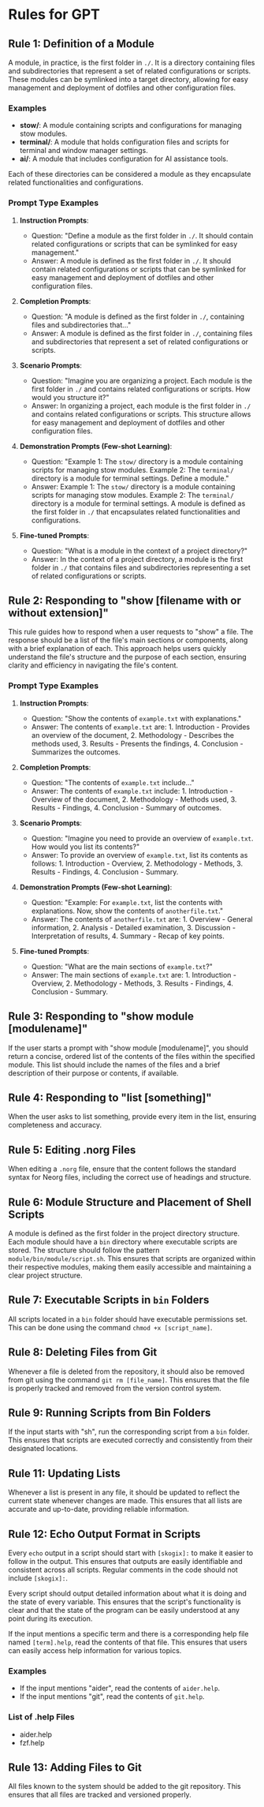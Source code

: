# Rules for GPT

## Rule 1: Definition of a Module

A module, in practice, is the first folder in `./`. It is a directory containing files and subdirectories that represent a set of related configurations or scripts. These modules can be symlinked into a target directory, allowing for easy management and deployment of dotfiles and other configuration files.

### Examples

- **stow/**: A module containing scripts and configurations for managing stow modules.
- **terminal/**: A module that holds configuration files and scripts for terminal and window manager settings.
- **ai/**: A module that includes configuration for AI assistance tools.

Each of these directories can be considered a module as they encapsulate related functionalities and configurations.

### Prompt Type Examples

1. **Instruction Prompts**: 
   - Question: "Define a module as the first folder in `./`. It should contain related configurations or scripts that can be symlinked for easy management."
   - Answer: A module is defined as the first folder in `./`. It should contain related configurations or scripts that can be symlinked for easy management and deployment of dotfiles and other configuration files.

2. **Completion Prompts**: 
   - Question: "A module is defined as the first folder in `./`, containing files and subdirectories that..."
   - Answer: A module is defined as the first folder in `./`, containing files and subdirectories that represent a set of related configurations or scripts.

3. **Scenario Prompts**: 
   - Question: "Imagine you are organizing a project. Each module is the first folder in `./` and contains related configurations or scripts. How would you structure it?"
   - Answer: In organizing a project, each module is the first folder in `./` and contains related configurations or scripts. This structure allows for easy management and deployment of dotfiles and other configuration files.

4. **Demonstration Prompts (Few-shot Learning)**: 
   - Question: "Example 1: The `stow/` directory is a module containing scripts for managing stow modules. Example 2: The `terminal/` directory is a module for terminal settings. Define a module."
   - Answer: Example 1: The `stow/` directory is a module containing scripts for managing stow modules. Example 2: The `terminal/` directory is a module for terminal settings. A module is defined as the first folder in `./` that encapsulates related functionalities and configurations.

5. **Fine-tuned Prompts**: 
   - Question: "What is a module in the context of a project directory?"
   - Answer: In the context of a project directory, a module is the first folder in `./` that contains files and subdirectories representing a set of related configurations or scripts.

## Rule 2: Responding to "show [filename with or without extension]"

This rule guides how to respond when a user requests to "show" a file. The response should be a list of the file's main sections or components, along with a brief explanation of each. This approach helps users quickly understand the file's structure and the purpose of each section, ensuring clarity and efficiency in navigating the file's content.

### Prompt Type Examples

1. **Instruction Prompts**: 
   - Question: "Show the contents of `example.txt` with explanations."
   - Answer: The contents of `example.txt` are: 1. Introduction - Provides an overview of the document, 2. Methodology - Describes the methods used, 3. Results - Presents the findings, 4. Conclusion - Summarizes the outcomes.

2. **Completion Prompts**: 
   - Question: "The contents of `example.txt` include..."
   - Answer: The contents of `example.txt` include: 1. Introduction - Overview of the document, 2. Methodology - Methods used, 3. Results - Findings, 4. Conclusion - Summary of outcomes.

3. **Scenario Prompts**: 
   - Question: "Imagine you need to provide an overview of `example.txt`. How would you list its contents?"
   - Answer: To provide an overview of `example.txt`, list its contents as follows: 1. Introduction - Overview, 2. Methodology - Methods, 3. Results - Findings, 4. Conclusion - Summary.

4. **Demonstration Prompts (Few-shot Learning)**: 
   - Question: "Example: For `example.txt`, list the contents with explanations. Now, show the contents of `anotherfile.txt`."
   - Answer: The contents of `anotherfile.txt` are: 1. Overview - General information, 2. Analysis - Detailed examination, 3. Discussion - Interpretation of results, 4. Summary - Recap of key points.

5. **Fine-tuned Prompts**: 
   - Question: "What are the main sections of `example.txt`?"
   - Answer: The main sections of `example.txt` are: 1. Introduction - Overview, 2. Methodology - Methods, 3. Results - Findings, 4. Conclusion - Summary.


## Rule 3: Responding to "show module [modulename]"

If the user starts a prompt with "show module [modulename]", you should return a concise, ordered list of the contents of the files within the specified module. This list should include the names of the files and a brief description of their purpose or contents, if available.

## Rule 4: Responding to "list [something]"

When the user asks to list something, provide every item in the list, ensuring completeness and accuracy.

## Rule 5: Editing .norg Files

When editing a `.norg` file, ensure that the content follows the standard syntax for Neorg files, including the correct use of headings and structure.

## Rule 6: Module Structure and Placement of Shell Scripts

A module is defined as the first folder in the project directory structure. Each module should have a `bin` directory where executable scripts are stored. The structure should follow the pattern `module/bin/module/script.sh`. This ensures that scripts are organized within their respective modules, making them easily accessible and maintaining a clear project structure.

## Rule 7: Executable Scripts in `bin` Folders

All scripts located in a `bin` folder should have executable permissions set. This can be done using the command `chmod +x [script_name]`.

## Rule 8: Deleting Files from Git

Whenever a file is deleted from the repository, it should also be removed from git using the command `git rm [file_name]`. This ensures that the file is properly tracked and removed from the version control system.

## Rule 9: Running Scripts from Bin Folders

If the input starts with "sh", run the corresponding script from a `bin` folder. This ensures that scripts are executed correctly and consistently from their designated locations.

## Rule 11: Updating Lists

Whenever a list is present in any file, it should be updated to reflect the current state whenever changes are made. This ensures that all lists are accurate and up-to-date, providing reliable information.

## Rule 12: Echo Output Format in Scripts

Every `echo` output in a script should start with `[skogix]:` to make it easier to follow in the output. This ensures that outputs are easily identifiable and consistent across all scripts. Regular comments in the code should not include `[skogix]:`.

Every script should output detailed information about what it is doing and the state of every variable. This ensures that the script's functionality is clear and that the state of the program can be easily understood at any point during its execution.

If the input mentions a specific term and there is a corresponding help file named `[term].help`, read the contents of that file. This ensures that users can easily access help information for various topics.

### Examples

- If the input mentions "aider", read the contents of `aider.help`.
- If the input mentions "git", read the contents of `git.help`.

### List of .help Files

- aider.help
- fzf.help

## Rule 13: Adding Files to Git

All files known to the system should be added to the git repository. This ensures that all files are tracked and versioned properly.
